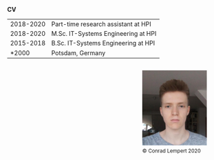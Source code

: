 
<div style="float:left">
<b>CV</b>
<table style="border:0" >
  <tr>
    <td>2018-2020</td>
    <td>Part-time research assistant at HPI</td>
  </tr>
  <tr>
    <td>2018-2020</td>
    <td>M.Sc. IT-Systems Engineering  at HPI</td>
  </tr>
  <tr>
    <td>2015-2018</td>
    <td>B.Sc. IT-Systems Engineering at HPI</td>
  </tr>
  <tr>
    <td>*2000</td>
    <td>Potsdam, Germany</td>
  </tr>

</table>

</div>
<figure style="float:right">
<img src="../pic.jpg" width="150" />
<footer><small>&copy; Conrad Lempert 2020</small></footer>
</figure>
